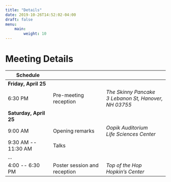 ```yaml
---
title: "Details"
date: 2019-10-26T14:52:02-04:00
draft: false
menu:
    main:
        weight: 10
---
```


# Meeting Details

| Schedule |||
|---|---|---|
| **Friday, April 25** |||
| 6:30 PM | Pre-meeting reception | *The Skinny Pancake <br> 3 Lebanon St, Hanover, NH 03755* |
| **Saturday, April 25** |||
| 9:00 AM | Opening remarks | *Oopik Auditorium <br> Life Sciences Center* |
| 9:30 AM -- 11:30 AM | Talks | |
| ... | | |
| 4:00 -- 6:30 PM | Poster session and reception | *Top of the Hop <br> Hopkin’s Center* |